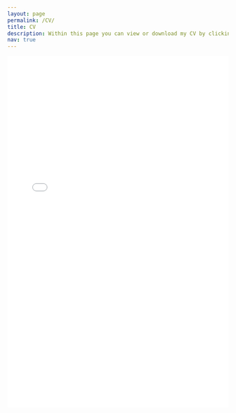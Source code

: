```yaml
---
layout: page
permalink: /CV/
title: CV
description: Within this page you can view or download my CV by clicking <a href="../../assets/pdf/cv.pdf">here</a>. It will periodically be updated. For any inquiries or questions do not hesitate to contact me.
nav: true
---
```

<object data="../../assets/pdf/cv.pdf" type="application/pdf" width="100%" height="800px"> 
<iframe src="../../assets/pdf/cv.pdf" width="100%" height="800px" style="border: none;">
<p>It seems like your browser does not support inline PDF viewing. You can still download the file at the top of this page.</p>  
</object>
